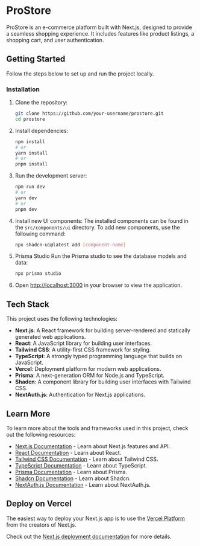 # ProStore

ProStore is an e-commerce platform built with Next.js, designed to provide a seamless shopping experience. It includes features like product listings, a shopping cart, and user authentication.

## Getting Started

Follow the steps below to set up and run the project locally.

### Installation

1. Clone the repository:

   ```bash
   git clone https://github.com/your-username/prostore.git
   cd prostore
   ```

1. Install dependencies:

   ```bash
   npm install
   # or
   yarn install
   # or
   pnpm install
   ```

1. Run the development server:

   ```bash
   npm run dev
   # or
   yarn dev
   # or
   pnpm dev
   ```

1. Install new UI components:
   The installed components can be found in the `src/components/ui` directory.
   To add new components, use the following command:

   ```bash
   npx shadcn-ui@latest add [component-name]
   ```

1. Prisma Studio
   Run the Prisma studio to see the database models and data:

   ```bash
   npx prisma studio
   ```

1. Open [http://localhost:3000](http://localhost:3000) in your browser to view the application.

## Tech Stack

This project uses the following technologies:

- **Next.js**: A React framework for building server-rendered and statically generated web applications.
- **React**: A JavaScript library for building user interfaces.
- **Tailwind CSS**: A utility-first CSS framework for styling.
- **TypeScript**: A strongly typed programming language that builds on JavaScript.
- **Vercel**: Deployment platform for modern web applications.
- **Prisma**: A next-generation ORM for Node.js and TypeScript.
- **Shadcn**: A component library for building user interfaces with Tailwind CSS.
- **NextAuth.js**: Authentication for Next.js applications.

## Learn More

To learn more about the tools and frameworks used in this project, check out the following resources:

- [Next.js Documentation](https://nextjs.org/docs) - Learn about Next.js features and API.
- [React Documentation](https://reactjs.org/docs/getting-started.html) - Learn about React.
- [Tailwind CSS Documentation](https://tailwindcss.com/docs) - Learn about Tailwind CSS.
- [TypeScript Documentation](https://www.typescriptlang.org/docs/) - Learn about TypeScript.
- [Prisma Documentation](https://www.prisma.io/docs/) - Learn about Prisma.
- [Shadcn Documentation](https://shadcn.dev/docs) - Learn about Shadcn.
- [NextAuth.js Documentation](https://next-auth.js.org/getting-started/introduction) - Learn about NextAuth.js.

## Deploy on Vercel

The easiest way to deploy your Next.js app is to use the [Vercel Platform](https://vercel.com/new?utm_medium=default-template&filter=next.js&utm_source=create-next-app&utm_campaign=create-next-app-readme) from the creators of Next.js.

Check out the [Next.js deployment documentation](https://nextjs.org/docs/app/building-your-application/deploying) for more details.
